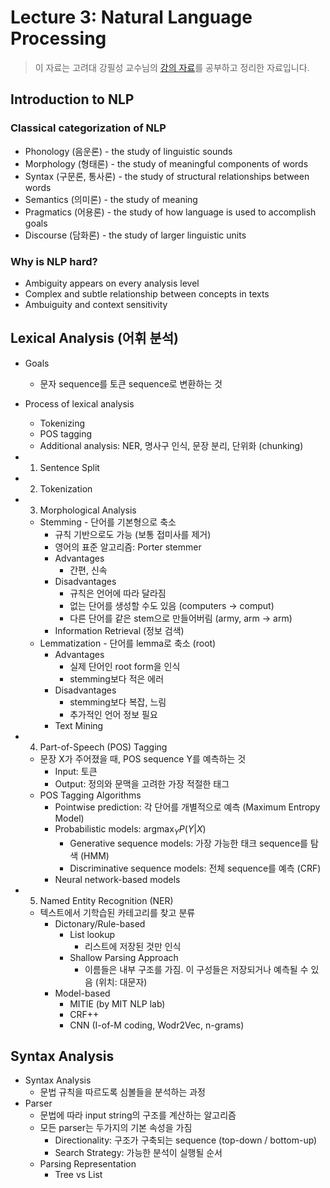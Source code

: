 # Lecture 3: Natural Language Processing

> 이 자료는 고려대 강필성 교수님의 [강의 자료](https://github.com/pilsung-kang/text-mining)를 공부하고 정리한 자료입니다.



## Introduction to NLP

### Classical categorization of NLP

- Phonology (음운론) - the study of linguistic sounds
- Morphology (형태론) - the study of meaningful components of words
- Syntax (구문론, 통사론) - the study of structural relationships between words
- Semantics (의미론) - the study of meaning
- Pragmatics (어용론) - the study of how language is used to accomplish goals
- Discourse (담화론) - the study of larger linguistic units



### Why is NLP hard?

- Ambiguity appears on every analysis level
- Complex and subtle relationship between concepts in texts
- Ambuiguity and context sensitivity



## Lexical Analysis (어휘 분석)

- Goals
  - 문자 sequence를 토큰 sequence로 변환하는 것
- Process of lexical analysis
  - Tokenizing
  - POS tagging
  - Additional analysis: NER, 명사구 인식, 문장 분리, 단위화 (chunking)



- 1) Sentence Split
- 2) Tokenization
- 3) Morphological Analysis
  - Stemming - 단어를 기본형으로 축소
    - 규칙 기반으로도 가능 (보통 접미사를 제거)
    - 영어의 표준 알고리즘: Porter stemmer
    - Advantages
      - 간편, 신속
    - Disadvantages
      - 규칙은 언어에 따라 달라짐
      - 없는 단어를 생성할 수도 있음 (computers → comput)
      - 다른 단어를 같은 stem으로 만들어버림 (army, arm → arm)
    - Information Retrieval (정보 검색)
  - Lemmatization - 단어를 lemma로 축소 (root)
    - Advantages
      - 실제 단어인 root form을 인식
      - stemming보다 적은 에러
    - Disadvantages
      - stemming보다 복잡, 느림
      - 추가적인 언어 정보 필요
    - Text Mining
- 4) Part-of-Speech (POS) Tagging
  - 문장 X가 주어졌을 때, POS sequence Y를 예측하는 것
    - Input: 토큰
    - Output: 정의와 문맥을 고려한 가장 적절한 태그
  - POS Tagging Algorithms
    - Pointwise prediction: 각 단어를 개별적으로 예측 (Maximum Entropy Model)
    - Probabilistic models: $\text{argmax}_Y P(Y\vert X)$
      - Generative sequence models: 가장 가능한 태크 sequence를 탐색 (HMM)
      - Discriminative sequence models: 전체 sequence를 예측 (CRF)
    - Neural network-based models
- 5) Named Entity Recognition (NER)
  - 텍스트에서 기학습된 카테고리를 찾고 분류
    - Dictonary/Rule-based
      - List lookup
        - 리스트에 저장된 것만 인식
      - Shallow Parsing Approach
        - 이름들은 내부 구조를 가짐. 이 구성들은 저장되거나 예측될 수 있음 (위치: 대문자)
    - Model-based
      - MITIE (by MIT NLP lab)
      - CRF++
      - CNN (I-of-M coding, Wodr2Vec, n-grams)



## Syntax Analysis

- Syntax Analysis
  - 문법 규칙을 따르도록 심볼들을 분석하는 과정
- Parser
  - 문법에 따라 input string의 구조를 계산하는 알고리즘
  - 모든 parser는 두가지의 기본 속성을 가짐
    - Directionality: 구조가 구축되는 sequence (top-down / bottom-up)
    - Search Strategy: 가능한 분석이 실행될 순서
  - Parsing Representation
    - Tree vs List